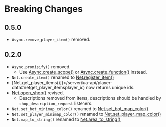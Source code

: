 # Breaking Changes

## 0.5.0

- `Async.remove_player_item()` removed.

## 0.2.0

- `Async.promisify()` removed.
  - Use [Async.create_scope()](/server/lua-api/async#asynccreate_scopefunction) or [Async.create_function()](/server/lua-api/async#asynccreate_functionfunction) instead.
- `Net.create_item()` renamed to [Net.register_item()](/server/lua-api/player-data#netregister_itemitem_id-item_definition)
- [Net.get_player_items()](</server/lua-api/player-data#netget_player_itemsplayer_id) now returns unique ids.
- [Net.open_shop()](/server/lua-api/widgets#netopen_shopplayer_id-items-mug_texture_path-mug_animation_path) revised.
  - Descriptions removed from items, descriptions should be handled by `shop_description_request` listeners.
- `Net.set_bot_minimap_color()` renamed to [Net.set_bot_map_color()](/server/lua-api/widgets#netset_bot_map_colorbot_id-color)
- `Net.set_player_minimap_color()` renamed to [Net.set_player_map_color()](/server/lua-api/widgets#netset_player_map_colorplayer_id-color)
- `Net.map_to_string()` renamed to [Net.area_to_string()](/server/lua-api/areas#netarea_to_stringarea_id)
